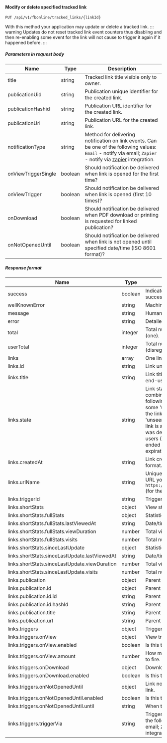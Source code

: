#### Modify or delete specified tracked link
`PUT /api/v1/fbonline/tracked_links/{linkId}`

With this method your application may update or delete a tracked link.
::: warning
Updates do not reset tracked link event counters thus disabling and then re-enabling some event for the link
will not cause to trigger it again if it happened before.
:::
##### Parameters in request body
|Name|Type|Description|
|-|-|-|
|title|string|Tracked link title visible only to owner.|
|publicationUid|string|Publication unique identifier for the created link.|
|publicationHashid|string|Publication URL identifier for the created link.|
|publicationUrl|string|Publication URL for the created link.|
|notificationType|string|Method for delivering notification on link events. Can be one of the following values: `Email` - notify via email;  `Zapier` - notify via [zapier](https://zapier.com/) integration.|
|onViewTriggerSingle|boolean|Should notification be delivered when link is opened for the first time?|
|onViewTrigger|boolean|Should notification be delivered when link is opened (first 10 times)?|
|onDownload|boolean|Should notification be delivered when PDF download or printing is requested for linked publication?|
|onNotOpenedUntil|boolean|Should notification be delivered when link is not opened until specified date/time (ISO 8601 format)?|
##### Response format
|Name|Type|Description|
|-|-|-|
|success|boolean|Indicates if your request has been successful or not.|
|wellKnownError|string|Machine-readable error code.|
|message|string|Human-readable error message.|
|error|string|Detailed error code.|
|total|integer|Total number of links matching request (one).|
|userTotal|integer|Total number of links in your account (disregarding filters/offset/count).|
|links|array|One link matching your request.|
|links.id|string|Link unique identifier.|
|links.title|string|Link title (visible only to link owner, not end-user).|
|links.state|string|Link state. It may consist of any combination (comma separated) of the following values: `WithNewData` - there is some 'unseen' statistics collected for the link; `WithoutNewData` - there is no 'unseen' statistics for the link; `Active` - link is active and enabled; `Deleted` - link was deleted and unavailable to end-users (readers); `Expired` - link's lifetime ended - it was not clicked before set expiration time.|
|links.createdAt|string|Link creation timestamp. ISO 8601 date format.|
|links.urlName|string|Unique URL part for the link. To get full URL you should prefix it with `https://online.flippingbook.com/link/` (for the default domain).|
|links.triggerId|string|Trigger identifier for the link.|
|links.shortStats|object|View statistics for the link.|
|links.shortStats.fullStats|object|Statistics for tracked link|
|links.shortStats.fullStats.lastViewedAt|string|Date/time of last view, ISO 8601 format.|
|links.shortStats.fullStats.viewDuration|number|Total viewing time (seconds).|
|links.shortStats.fullStats.visits|number|Total number of views.|
|links.shortStats.sinceLastUpdate|object|Statistics for tracked link|
|links.shortStats.sinceLastUpdate.lastViewedAt|string|Date/time of last view, ISO 8601 format.|
|links.shortStats.sinceLastUpdate.viewDuration|number|Total viewing time (seconds).|
|links.shortStats.sinceLastUpdate.visits|number|Total number of views.|
|links.publication|object|Parent publication excerpt.|
|links.publication.id|object|Parent publication identifiers.|
|links.publication.id.id|string|Parent publication unique identifier.|
|links.publication.id.hashId|string|Parent publication URL identifier.|
|links.publication.title|string|Parent publication name.|
|links.publication.url|string|Parent publication canonical URL.|
|links.triggers|object|Triggers for the link.|
|links.triggers.onView|object|View trigger for the link.|
|links.triggers.onView.enabled|boolean|Is this trigger enabled.|
|links.triggers.onView.amount|number|How many times this trigger is allowed to fire.|
|links.triggers.onDownload|object|Download trigger for the link.|
|links.triggers.onDownload.enabled|boolean|Is this trigger enabled.|
|links.triggers.onNotOpenedUntil|object|Link not opened before trigger for the link.|
|links.triggers.onNotOpenedUntil.enabled|boolean|Is this trigger enabled.|
|links.triggers.onNotOpenedUntil.until|string|When this trigger should fire.|
|links.triggers.triggerVia|string|Trigger delivery method. Can be one of the following values:  `Email` - notify via email;  `Zapier` - notify via [zapier](https://zapier.com/) integration.|
